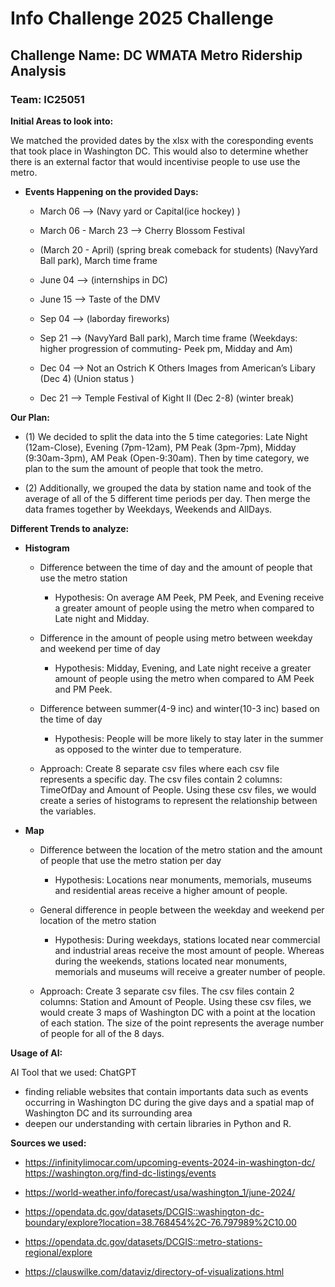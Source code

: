 # Info Challenge 2025 Challenge


## **Challenge Name:** DC WMATA Metro Ridership Analysis

### Team: **IC25051**

**Initial Areas to look into:**

We matched the provided dates by the xlsx with the coresponding events
that took place in Washington DC. This would also to determine whether
there is an external factor that would incentivise people to use use the
metro.

- **Events Happening on the provided Days:**

  - March 06 –\> (Navy yard or Capital(ice hockey) )

  - March 06 - March 23 –\> Cherry Blossom Festival

  - (March 20 - April) (spring break comeback for students) (NavyYard
    Ball park), March time frame

  - June 04 –\> (internships in DC)

  - June 15 –\> Taste of the DMV

  - Sep 04 –\> (laborday fireworks)

  - Sep 21 –\> (NavyYard Ball park), March time frame (Weekdays: higher
    progression of commuting- Peek pm, Midday and Am)

  - Dec 04 –\> Not an Ostrich K Others Images from American’s Libary
    (Dec 4) (Union status )

  - Dec 21 –\> Temple Festival of Kight II (Dec 2-8) (winter break)

**Our Plan:**

- \(1\) We decided to split the data into the 5 time categories: Late
  Night (12am-Close), Evening (7pm-12am), PM Peak (3pm-7pm), Midday
  (9:30am-3pm), AM Peak (Open-9:30am). Then by time category, we plan to
  the sum the amount of people that took the metro.

- \(2\) Additionally, we grouped the data by station name and took of
  the average of all of the 5 different time periods per day. Then merge
  the data frames together by Weekdays, Weekends and AllDays.

**Different Trends to analyze:**

- **Histogram**

  - Difference between the time of day and the amount of people that use
    the metro station

    - Hypothesis: On average AM Peek, PM Peek, and Evening receive a
      greater amount of people using the metro when compared to Late
      night and Midday.

  - Difference in the amount of people using metro between weekday and
    weekend per time of day

    - Hypothesis: Midday, Evening, and Late night receive a greater
      amount of people using the metro when compared to AM Peek and PM
      Peek.

  - Difference between summer(4-9 inc) and winter(10-3 inc) based on the
    time of day

    - Hypothesis: People will be more likely to stay later in the summer
      as opposed to the winter due to temperature.

  - Approach: Create 8 separate csv files where each csv file represents
    a specific day. The csv files contain 2 columns: TimeOfDay and
    Amount of People. Using these csv files, we would create a series of
    histograms to represent the relationship between the variables.

<!-- -->

- **Map**

  - Difference between the location of the metro station and the amount
    of people that use the metro station per day

    - Hypothesis: Locations near monuments, memorials, museums and
      residential areas receive a higher amount of people.

  - General difference in people between the weekday and weekend per
    location of the metro station

    - Hypothesis: During weekdays, stations located near commercial and
      industrial areas receive the most amount of people. Whereas during
      the weekends, stations located near monuments, memorials and
      museums will receive a greater number of people.

  - Approach: Create 3 separate csv files. The csv files contain 2
    columns: Station and Amount of People. Using these csv files, we
    would create 3 maps of Washington DC with a point at the location of
    each station. The size of the point represents the average number of
    people for all of the 8 days.

**Usage of AI:**

AI Tool that we used: ChatGPT

- finding reliable websites that contain importants data such as events
  occurring in Washington DC during the give days and a spatial map of
  Washington DC and its surrounding area
- deepen our understanding with certain libraries in Python and R.

**Sources we used:**

- <https://infinitylimocar.com/upcoming-events-2024-in-washington-dc/>
  <https://washington.org/find-dc-listings/events>

- <https://world-weather.info/forecast/usa/washington_1/june-2024/>

- <https://opendata.dc.gov/datasets/DCGIS::washington-dc-boundary/explore?location=38.768454%2C-76.797989%2C10.00>

- <https://opendata.dc.gov/datasets/DCGIS::metro-stations-regional/explore>

- <https://clauswilke.com/dataviz/directory-of-visualizations.html>
